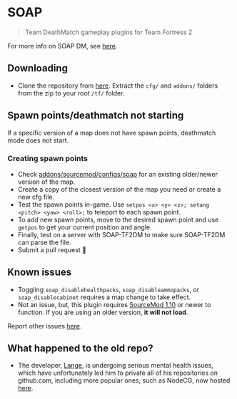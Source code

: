 # SOAP

> Team DeathMatch gameplay plugins for Team Fortress 2

For more info on SOAP DM, see [here](http://comp.tf/wiki/DM).

## Downloading

- Clone the repository from [here](https://github.com/sapphonie/SOAP-TF2DM/archive/master.zip). Extract the `cfg/` and `addons/` folders from the zip to your root `/tf/` folder.

## Spawn points/deathmatch not starting

If a specific version of a map does not have spawn points, deathmatch mode does not start.

### Creating spawn points

- Check [addons/sourcemod/configs/soap](https://github.com/sapphonie/SOAP-TF2DM/tree/master/addons/sourcemod/configs/soap) for an existing older/newer version of the map.
- Create a copy of the closest version of the map you need or create a new cfg file.
- Test the spawn points in-game. Use `setpos <x> <y> <z>; setang <pitch> <yaw> <roll>;` to teleport to each spawn point.
- To add new spawn points, move to the desired spawn point and use `getpos` to get your current position and angle.
- Finally, test on a server with SOAP-TF2DM to make sure SOAP-TF2DM can parse the file.
- Submit a pull request 🙂

## Known issues

- Toggling `soap_disablehealthpacks`, `soap_disableammopacks`, or `soap_disablecabinet` requires a map change to take effect.
- Not an issue, but, this plugin requires [SourceMod 1.10](https://www.sourcemod.net/downloads.php) or newer to function. If you are using an older version, __it will not load__.

Report other issues [here](https://github.com/sapphonie/SOAP-TF2DM/issues/new).

## What happened to the old repo?
- The developer, [Lange](https://github.com/Lange), is undergoing serious mental health issues, which have unfortunately led him to private all of his repositories on github.com, including more popular ones, such as NodeCG, now hosted [here](https://github.com/nodecg/nodecg).
